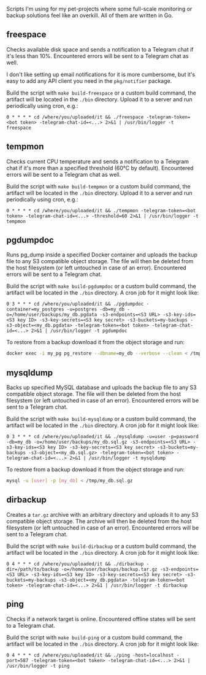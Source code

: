 Scripts I'm using for my pet-projects where some full-scale monitoring or backup solutions feel like an overkill. All of them are written in Go.

## freespace

Checks available disk space and sends a notification to a Telegram chat if it's less than 10%. Encountered errors will be sent to a Telegram chat as well.

I don't like setting up email notifications for it is more cumbersome, but it's easy to add any API client you need in the `pkg/notifier` package.

Build the script with `make build-freespace` or a custom build command, the artifact will be located in the `./bin` directory. Upload it to a server and run periodically using cron, e.g.:

```cron
0 * * * * cd /where/you/uploaded/it && ./freespace -telegram-token=<bot token> -telegram-chat-id=<...> 2>&1 | /usr/bin/logger -t freespace
```

## tempmon

Checks current CPU temperature and sends a notification to a Telegram chat if it's more than a specified threshold (60°C by default). Encountered errors will be sent to a Telegram chat as well.

Build the script with `make build-tempmon` or a custom build command, the artifact will be located in the `./bin` directory. Upload it to a server and run periodically using cron, e.g.:

```cron
0 * * * * cd /where/you/uploaded/it && ./tempmon -telegram-token=<bot token> -telegram-chat-id=<...> -threshold=60 2>&1 | /usr/bin/logger -t tempmon
```

## pgdumpdoc

Runs pg_dump inside a specified Docker container and uploads the backup file to any S3 compatible object storage. The file will then be deleted from the host filesystem (or left untouched in case of an error). Encountered errors will be sent to a Telegram chat.

Build the script with `make build-pgdumpdoc` or a custom build command, the artifact will be located in the `./bin` directory. A cron job for it might look like:

```
0 3 * * * cd /where/you/uploaded/it && ./pgdumpdoc -container=my_postgres -u=postgres -db=my_db -o=/home/user/backups/my_db.pgdata -s3-endpoints=<S3 URL> -s3-key-ids=<S3 key ID> -s3-key-secrets=<S3 key secret> -s3-buckets=my-backups -s3-object=<my_db.pgdata> -telegram-token=<bot token> -telegram-chat-id=<...> 2>&1 | /usr/bin/logger -t pgdumpdoc
```

To restore from a backup download it from the object storage and run:

```bash
docker exec -i my_pg pg_restore --dbname=my_db --verbose --clean < /tmp/pg_dump.pgdata
```

## mysqldump

Backs up specified MySQL database and uploads the backup file to any S3 compatible object storage. The file will then be deleted from the host filesystem (or left untouched in case of an error). Encountered errors will be sent to a Telegram chat.

Build the script with `make build-mysqldump` or a custom build command, the artifact will be located in the `./bin` directory. A cron job for it might look like:

```
0 3 * * * cd /where/you/uploaded/it && ./mysqldump -u=user -p=password -db=my_db -o=/home/user/backups/my_db.sql.gz -s3-endpoints=<S3 URL> -s3-key-ids=<S3 key ID> -s3-key-secrets=<S3 key secret> -s3-buckets=my-backups -s3-object=<my_db.sql.gz> -telegram-token=<bot token> -telegram-chat-id=<...> 2>&1 | /usr/bin/logger -t mysqldump
```

To restore from a backup download it from the object storage and run:

```bash
mysql -u [user] -p [my_db] < /tmp/my_db.sql.gz
```

## dirbackup

Creates a `tar.gz` archive with an arbitrary directory and uploads it to any S3 compatible object storage. The archive will then be deleted from the host filesystem (or left untouched in case of an error). Encountered errors will be sent to a Telegram chat.

Build the script with `make build-dirbackup` or a custom build command, the artifact will be located in the `./bin` directory. A cron job for it might look like:

```
0 4 * * * cd /where/you/uploaded/it && ./dirbackup -dir=/path/to/backup -o=/home/user/backups/backup.tar.gz -s3-endpoints=<S3 URL> -s3-key-ids=<S3 key ID> -s3-key-secrets=<S3 key secret> -s3-buckets=my-backups -s3-object=<my_db.pgdata> -telegram-token=<bot token> -telegram-chat-id=<...> 2>&1 | /usr/bin/logger -t dirbackup
```

## ping

Checks if a network target is online. Encountered offline states will be sent to a Telegram chat.

Build the script with `make build-ping` or a custom build command, the artifact will be located in the `./bin` directory. A cron job for it might look like:

```
0 4 * * * cd /where/you/uploaded/it && ./ping -host=localhost -port=587 -telegram-token=<bot token> -telegram-chat-id=<...> 2>&1 | /usr/bin/logger -t ping
```
